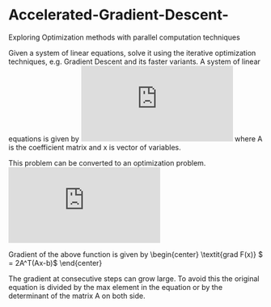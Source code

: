 # Accelerated-Gradient-Descent-
Exploring Optimization methods with parallel computation techniques

Given a system of linear equations, solve it using the iterative optimization techniques, e.g. Gradient Descent and its faster variants. A system of linear equations is given by ![first image](https://latex.codecogs.com/gif.latex?%5Ctextbf%7BAx%7D%20%3D%20%5Ctextbf%7Bb%7D) where A is the coefficient matrix and x is vector of variables. 


This problem can be converted to an optimization problem. <br />
![](https://latex.codecogs.com/gif.latex?%5Ctextit%7Bmin%20F%28x%29%7D%20%3D%20%28Ax-b%29%5ET%28Ax-b%29)

Gradient of the above function is given by
\begin{center}
    \textit{grad F(x)} $ = 2A^T(Ax-b)$
\end{center}

The gradient at consecutive steps can grow large. To avoid this the original equation is divided by the max element in the equation or by the determinant of the  matrix A on both side.
